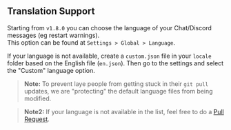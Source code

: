 ## Translation Support
Starting from `v1.8.0` you can choose the language of your Chat/Discord messages (eg restart warnings).  
This option can be found at `Settings > Global > Language`.  
  
If your language is not available, create a `custom.json` file in your `locale` folder based on the English file (`en.json`). Then go to the settings and select the "Custom" language option.  
  
> **Note:** To prevent laye people from getting stuck in their `git pull` updates, we are "protecting" the default language files from being modified.  
  
> **Note2:** If your language is not available in the list, feel free to do a [Pull Request](https://github.com/tabarra/txAdmin/pulls).
